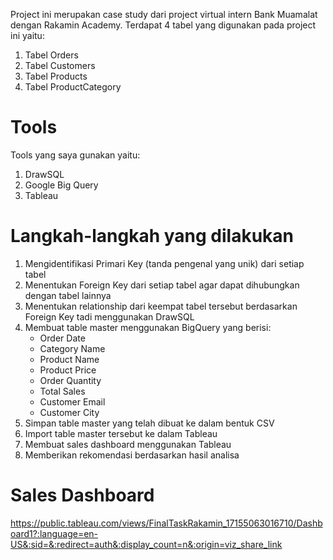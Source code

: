 Project ini merupakan case study dari project virtual intern Bank Muamalat dengan Rakamin Academy. Terdapat 4 tabel yang digunakan pada project ini yaitu:
1. Tabel Orders
2. Tabel Customers
3. Tabel Products
4. Tabel ProductCategory

# Tools
Tools yang saya gunakan yaitu:
1. DrawSQL
2. Google Big Query
3. Tableau

# Langkah-langkah yang dilakukan
1. Mengidentifikasi Primari Key (tanda pengenal yang unik) dari setiap tabel
2. Menentukan Foreign Key dari setiap tabel agar dapat dihubungkan dengan tabel lainnya
3. Menentukan relationship dari keempat tabel tersebut berdasarkan Foreign Key tadi menggunakan DrawSQL
4. Membuat table master menggunakan BigQuery yang berisi:
   - Order Date
   - Category Name
   - Product Name
   - Product Price
   - Order Quantity
   - Total Sales
   - Customer Email
   - Customer City
5. Simpan table master yang telah dibuat ke dalam bentuk CSV
6. Import table master tersebut ke dalam Tableau
7. Membuat sales dashboard menggunakan Tableau
8. Memberikan rekomendasi berdasarkan hasil analisa

# Sales Dashboard
https://public.tableau.com/views/FinalTaskRakamin_17155063016710/Dashboard1?:language=en-US&:sid=&:redirect=auth&:display_count=n&:origin=viz_share_link 
